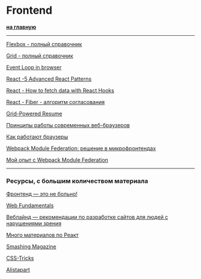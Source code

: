 # Frontend

**[на главную](./README.md)**

<hr />

[Flexbox - полный справочник](https://medium.com/@stasonmars/%D0%B2%D0%B5%CC%88%D1%80%D1%81%D1%82%D0%BA%D0%B0-%D0%BD%D0%B0-flexbox-%D0%B2-css-%D0%BF%D0%BE%D0%BB%D0%BD%D1%8B%D0%B8%CC%86-%D1%81%D0%BF%D1%80%D0%B0%D0%B2%D0%BE%D1%87%D0%BD%D0%B8%D0%BA-e26662cf87e0)

[Grid - полный справочник](https://medium.com/@stasonmars/%D0%B2%D0%B5%CC%88%D1%80%D1%81%D1%82%D0%BA%D0%B0-%D0%BD%D0%B0-grid-%D0%B2-css-%D0%BF%D0%BE%D0%BB%D0%BD%D0%BE%D0%B5-%D1%80%D1%83%D0%BA%D0%BE%D0%B2%D0%BE%D0%B4%D1%81%D1%82%D0%B2%D0%BE-%D0%B8-%D1%81%D0%BF%D1%80%D0%B0%D0%B2%D0%BE%D1%87%D0%BD%D0%B8%D0%BA-220508316f8b)

[Event Loop in browser](https://towardsdev.com/event-loop-in-javascript-672c07618dc9)

[React -5 Advanced React Patterns](https://javascript.plainenglish.io/5-advanced-react-patterns-a6b7624267a6)

[React - How to fetch data with React Hooks](https://www.robinwieruch.de/react-hooks-fetch-data/)

[React - Fiber - алгоритм согласования](https://habr.com/ru/post/662549/)

[Grid-Powered Resume](https://css-tricks.com/new-year-new-job-lets-make-a-grid-powered-resume/)

[Принципы работы современных веб-браузеров](https://www.html5rocks.com/ru/tutorials/internals/howbrowserswork/)

[Как работают браузеры](https://developer.mozilla.org/ru/docs/Web/Performance/How_browsers_work)

[Webpack Module Federation: решение в микрофронтендах](https://habr.com/ru/company/alfa/blog/668118/)

[Мой опыт с Webpack Module Federation](https://habr.com/ru/post/650401/)

<hr />

### Ресурсы, с большим количеством материала

[Фронтенд — это не больно!](https://bespoyasov.ru/front-not-pain/#preface)

[Web Fundamentals](https://developers.google.com/web/fundamentals)

[Веблайнд — рекомендации по разработке сайтов для людей с нарушениями зрения](https://weblind.ru/)

[Много материалов по Реакт](https://github.com/harryheman/React-Total)

[Smashing Magazine](https://www.smashingmagazine.com/)

[CSS-Tricks](https://css-tricks.com/)

[Alistapart](https://alistapart.com/)
